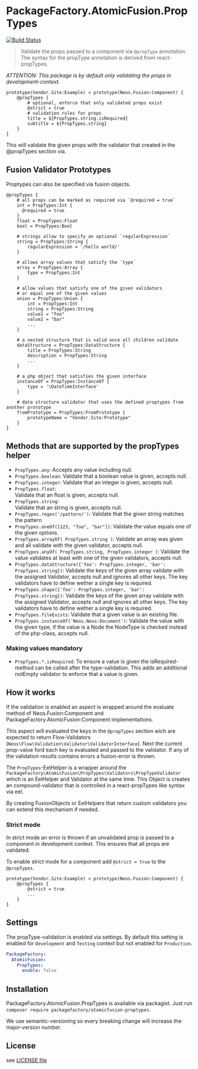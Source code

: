 # PackageFactory.AtomicFusion.PropTypes
[![Build Status](https://travis-ci.org/PackageFactory/atomic-fusion-proptypes.svg?branch=master)](https://travis-ci.org/PackageFactory/atomic-fusion-proptypes)

> Validate the props passed to a component via `@propType` annotation. The syntax for the propType annotation is derived from react-propTypes.

*ATTENTION: This package is by default only validating the props in development-context.*

```
prototype(Vendor.Site:Example) < prototype(Neos.Fusion:Component) {
    @propTypes {
        # optional, enforce that only validated props exist
        @strict = true
        # validation rules for props
        title = ${PropTypes.string.isRequired}
        subtitle = ${PropTypes.string}
    }
}
```

This will validate the given props with the validator that created in the @propTypes section
via.

## Fusion Validator Prototypes 

Proptypes can also be specified via fusion objects.

```neosfusion
@propTypes {
    # all props can be marked as required via `@required = true`
    int = PropTypes:Int {
      @required = true
    }
    float = PropTypes:Float
    bool = PropTypes:Bool

    # strings allow to specify an optional `regularExpression`
    string = PropTypes:String {
        regularExpression = '/hello world/'
    }

    # allows array values that satisfy the `type`
    array = PropTypes:Array {
        type = PropTypes:Int
    }

    # allow values that satisfy one of the given validators
    # or equal one of the given values
    union = PropTypes:Union {
        int = PropTypes:Int
        string = PropTypes:String
        value1 = "foo"
        value2 = "bar"
        ...
    }

    # a nested structure that is valid once all children valídate
    dataStructure = PropTypes:DataStructure {
        title = PropTypes:String
        description = PropTypes:String
        ...
    }

    # a php object that satisfies the given interface
    instanceOf = PropTypes:InstanceOf {
        type = '\DateTimeInterface'
    }

    # data structure validator that uses the defined proptypes from another prototype
    fromPrototype = PropTypes:FromPrototype {
        prototypeName = "Vendor.Site:Prototype"
    }
}
```

## Methods that are supported by the propTypes helper

* `PropTypes.any`:
   Accepts any value including null.
* `PropTypes.boolean`:
   Validate that a boolean value is given, accepts null.
* `PropTypes.integer`:
   Validate that an integer is given, accepts null.
* `PropTypes.float`:  
   Validate that an float is given, accepts null.
* `PropTypes.string`:  
   Validate that an string is given, accepts null.
* `PropTypes.regex('/pattern/')`:
   Validate that the given string matches the pattern
* `PropTypes.oneOf([123, "foo", "bar"])`:
   Validate the value equals one of the given options.
* `PropTypes.arrayOf( PropTypes.string )`:
   Validate an array was given and all validate with the given validator, accepts null.
* `PropTypes.anyOf( PropTypes.string, PropTypes.integer )`:
   Validate the value validates at least with one of the given validators, accepts null.
* `PropTypes.dataStructure({'foo': PropTypes.integer, 'bar': PropTypes.string})`:
   Validate the keys of the given array validate with the assigned Validator,
   accepts null and ignores all other keys. The key validators have to define wether a single key is required.
* `PropTypes.shape({'foo': PropTypes.integer, 'bar': PropTypes.string})`:
   Validate the keys of the given array validate with the assigned Validator,
   accepts null and ignores all other keys. The key validators have to define wether a single key is required.
* `PropTypes.fileExists`:
   Validate that a given value is an existing file.
* `PropTypes.instanceOf('Neos.Neos:Document')`:
   Validate the value with the given type, if the value is a Node the NodeType is checked instead of the php-class, accepts null.

### Making values mandatory

* `PropTypes.*.isRequired`:
   To ensure a value is given the isRequired-method can be called after the type-validation. 
   This adds an additional notEmpty validator to enforce that a value is given.

## How it works

If the validation is enabled an aspect is wrapped around the evaluate method of Neos.Fusion:Component and
PackageFactory.AtomicFusion:Component implementations.

This aspect will evaluated the keys in the `@propTypes` section wich are expected to return Flow-Validators
(`Neos\Flow\Validation\Validator\ValidatorInterface`). Next the current prop-value ford each key is
evaluated and passed to the validator. If any of the validation results contains errors a fusion-error is thrown.

The `PropTypes`-EelHelper is a wrapper around the `PackageFactory\AtomicFusion\PropTypes\Validators\PropTypeValidator`
which is an EelHelper and Validator at the same time. This Object is creates an compound-validator that is
controlled in a react-propTypes like syntax via eel.

By creating FusionObjects or EelHelpers that return custom validators you can extend this mechanism if needed.

### Strict mode

In strict mode an error is thrown if an unvalidated prop is passed to
a component in development context. This ensures that all props are validated.

To enable strict mode for a component add `@strict = true` to the `@propTypes`.

```
prototype(Vendor.Site:Example) < prototype(Neos.Fusion:Component) {
    @propTypes {
        @strict = true
        ...
    }
}
```

## Settings

The propType-validation is enabled via settings. By default this setting is enabled for
`Development` and `Testing` context but not enabled for `Production`.  

```yaml
PackageFactory:
  AtomicFusion:
    PropTypes:
      enable: false
```
## Installation

PackageFactory.AtomicFusion.PropTypes is available via packagist. Just run `composer require packagefactory/atomicfusion-proptypes`.

We use semantic-versioning so every breaking change will increase the major-version number.

## License

see [LICENSE file](LICENSE)
